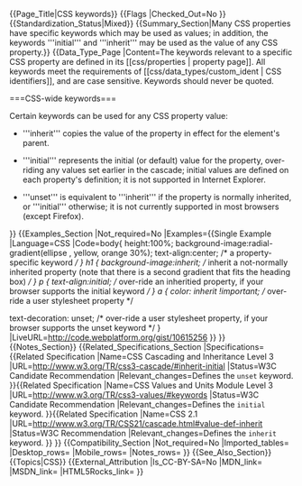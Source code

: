 {{Page_Title|CSS keywords}}
{{Flags
|Checked_Out=No
}}
{{Standardization_Status|Mixed}}
{{Summary_Section|Many CSS properties have specific keywords which may be used as values; in addition, the keywords '''initial''' and '''inherit''' may be used as the value of any CSS property.}}
{{Data_Type_Page
|Content=The keywords relevant to a specific  CSS property are defined in its [[css/properties | property page]].  All keywords meet the requirements of [[css/data_types/custom_ident | CSS identifiers]], and are case sensitive.  Keywords should never be quoted.

===CSS-wide keywords===

Certain keywords can be used for any CSS property value:

* '''inherit''' copies the value of the property in effect for the element's parent.

* '''initial''' represents the initial (or default) value for the property, over-riding any values set earlier in the cascade; initial values are defined on each property's definition; it is not supported in Internet Explorer.

* '''unset''' is equivalent to '''inherit''' if the property is normally inherited, or '''initial''' otherwise; it is not currently supported in most browsers (except Firefox).


}}
{{Examples_Section
|Not_required=No
|Examples={{Single Example
|Language=CSS
|Code=body{
    height:100%;
	background-image:radial-gradient(ellipse , yellow, orange 30%);
	text-align:center; 
	/* a property-specific keyword */
}
h1 {
   background-image:inherit; 
   /* inherit a not-normally inherited property 
      (note that there is a second gradient that fits the
      heading box)
   */
}
p {
   text-align:initial; 
   /* over-ride an inheritied property,
      if your browser supports the initial keyword */ 
}
a {
  color: inherit !important; 
  /* over-ride a user stylesheet property */

  text-decoration: unset; 
  /* over-ride a user stylesheet property,
     if your browser supports the unset keyword */
}
|LiveURL=http://code.webplatform.org/gist/10615256
}}
}}
{{Notes_Section}}
{{Related_Specifications_Section
|Specifications={{Related Specification
|Name=CSS Cascading and Inheritance Level 3
|URL=http://www.w3.org/TR/css3-cascade/#inherit-initial
|Status=W3C Candidate Recommendation
|Relevant_changes=Defines the <code>unset</code> keyword.
}}{{Related Specification
|Name=CSS Values and Units Module Level 3
|URL=http://www.w3.org/TR/css3-values/#keywords
|Status=W3C Candidate Recommendation
|Relevant_changes=Defines the <code>initial</code> keyword.
}}{{Related Specification
|Name=CSS 2.1
|URL=http://www.w3.org/TR/CSS21/cascade.html#value-def-inherit
|Status=W3C Recommendation
|Relevant_changes=Defines the <code>inherit</code> keyword.
}}
}}
{{Compatibility_Section
|Not_required=No
|Imported_tables=
|Desktop_rows=
|Mobile_rows=
|Notes_rows=
}}
{{See_Also_Section}}
{{Topics|CSS}}
{{External_Attribution
|Is_CC-BY-SA=No
|MDN_link=
|MSDN_link=
|HTML5Rocks_link=
}}